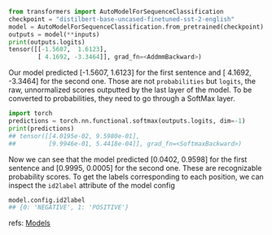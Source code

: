```python
from transformers import AutoModelForSequenceClassification
checkpoint = "distilbert-base-uncased-finetuned-sst-2-english"
model = AutoModelForSequenceClassification.from_pretrained(checkpoint)
outputs = model(**inputs)
print(outputs.logits)
tensor([[-1.5607,  1.6123],
        [ 4.1692, -3.3464]], grad_fn=<AddmmBackward>)
```

Our model predicted [-1.5607, 1.6123] for the first sentence and [ 4.1692, -3.3464] for the second one. Those are not `probabilities` but `logits`, the raw, unnormalized scores outputted by the last layer of the model. To be converted to probabilities, they need to go through a SoftMax layer.

```python
import torch
predictions = torch.nn.functional.softmax(outputs.logits, dim=-1)
print(predictions)
## tensor([[4.0195e-02, 9.5980e-01],
##         [9.9946e-01, 5.4418e-04]], grad_fn=<SoftmaxBackward>)
```
Now we can see that the model predicted [0.0402, 0.9598] for the first sentence and [0.9995, 0.0005] for the second one. These are recognizable probability scores.
To get the labels corresponding to each position, we can inspect the `id2label` attribute of the model config 

```python
model.config.id2label
## {0: 'NEGATIVE', 1: 'POSITIVE'}
```

refs:
[Models](https://huggingface.co/course/chapter2/2?fw=pt#postprocessing-the-output)